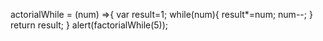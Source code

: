 actorialWhile = (num) =>{
    var result=1;
    while(num){
    result*=num;
    num--;
    }
    return result;
}
alert(factorialWhile(5));   